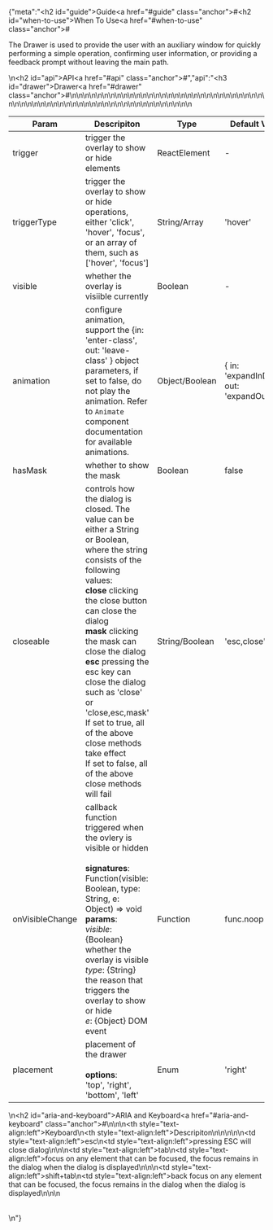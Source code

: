 {"meta":"<h2 id=\"guide\">Guide<a href=\"#guide\" class=\"anchor\">#</a></h2><h2 id=\"when-to-use\">When To Use<a href=\"#when-to-use\" class=\"anchor\">#</a></h2><p>The Drawer is used to provide the user with an auxiliary window for quickly performing a simple operation, confirming user information, or providing a feedback prompt without leaving the main path.</p>\n<h2 id=\"api\">API<a href=\"#api\" class=\"anchor\">#</a></h2>","api":"<h3 id=\"drawer\">Drawer<a href=\"#drawer\" class=\"anchor\">#</a></h3><table>\n<thead>\n<tr>\n<th>Param</th>\n<th>Descripiton</th>\n<th>Type</th>\n<th>Default Value</th>\n</tr>\n</thead>\n<tbody>\n<tr>\n<td>trigger</td>\n<td>trigger the overlay to show or hide elements</td>\n<td>ReactElement</td>\n<td>-</td>\n</tr>\n<tr>\n<td>triggerType</td>\n<td>trigger the overlay to show or hide operations, either &apos;click&apos;, &apos;hover&apos;, &apos;focus&apos;, or an array of them, such as [&apos;hover&apos;, &apos;focus&apos;]</td>\n<td>String/Array</td>\n<td>&apos;hover&apos;</td>\n</tr>\n<tr>\n<td>visible</td>\n<td>whether the overlay is visiible currently</td>\n<td>Boolean</td>\n<td>-</td>\n</tr>\n<tr>\n<td>animation</td>\n<td>configure animation, support the {in: &apos;enter-class&apos;, out: &apos;leave-class&apos; } object parameters, if set to false, do not play the animation. Refer to <code>Animate</code> component documentation for available animations.</td>\n<td>Object/Boolean</td>\n<td>{ in: &apos;expandInDown&apos;, out: &apos;expandOutUp&apos; }</td>\n</tr>\n<tr>\n<td>hasMask</td>\n<td>whether to show the mask</td>\n<td>Boolean</td>\n<td>false</td>\n</tr>\n<tr>\n<td>closeable</td>\n<td>controls how the dialog is closed. The value can be either a String or Boolean, where the string consists of the following values: <br><strong>close</strong> clicking the close button can close the dialog <br><strong>mask</strong> clicking the mask can close the dialog <br><strong>esc</strong> pressing the esc key can close the dialog <br> such as &apos;close&apos; or &apos;close,esc,mask&apos;<br>If set to true, all of the above close methods take effect <br>If set to false, all of the above close methods will fail</td>\n<td>String/Boolean</td>\n<td>&apos;esc,close&apos;</td>\n</tr>\n<tr>\n<td>onVisibleChange</td>\n<td>callback function triggered when the ovlery is visible or hidden<br><br><strong>signatures</strong>:<br>Function(visible: Boolean, type: String, e: Object) =&gt; void<br><strong>params</strong>:<br><em>visible</em>: {Boolean} whether the overlay is visible<br><em>type</em>: {String} the reason that triggers the overlay to show or hide<br>_e_: {Object} DOM event</td>\n<td>Function</td>\n<td>func.noop</td>\n</tr>\n<tr>\n<td>placement</td>\n<td>placement of the drawer <br><br><strong>options</strong>:<br>&apos;top&apos;, &apos;right&apos;, &apos;bottom&apos;, &apos;left&apos;</td>\n<td>Enum</td>\n<td>&apos;right&apos;</td>\n</tr>\n</tbody>\n</table>\n<h2 id=\"aria-and-keyboard\">ARIA and Keyboard<a href=\"#aria-and-keyboard\" class=\"anchor\">#</a></h2><table>\n<thead>\n<tr>\n<th style=\"text-align:left\">Keyboard</th>\n<th style=\"text-align:left\">Descripiton</th>\n</tr>\n</thead>\n<tbody>\n<tr>\n<td style=\"text-align:left\">esc</td>\n<td style=\"text-align:left\">pressing ESC will close dialog</td>\n</tr>\n<tr>\n<td style=\"text-align:left\">tab</td>\n<td style=\"text-align:left\">focus on any element that can be focused, the focus remains in the dialog when the dialog is displayed</td>\n</tr>\n<tr>\n<td style=\"text-align:left\">shift+tab</td>\n<td style=\"text-align:left\">back focus on any element that can be focused, the focus remains in the dialog when the dialog is displayed</td>\n</tr>\n</tbody>\n</table>\n"}